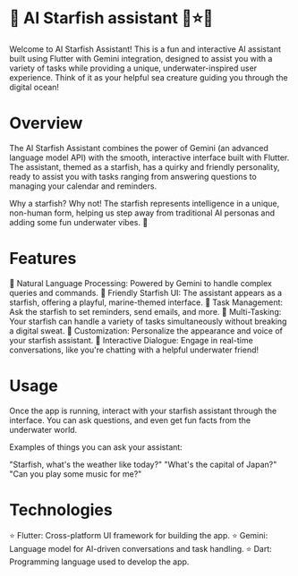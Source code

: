 # 🤖 AI Starfish assistant 🪸⭐🪸

Welcome to AI Starfish Assistant! This is a fun and interactive AI assistant built using Flutter with Gemini integration, designed to assist you with a variety of tasks while providing a unique, underwater-inspired user experience. Think of it as your helpful sea creature guiding you through the digital ocean!

# Overview

The AI Starfish Assistant combines the power of Gemini (an advanced language model API) with the smooth, interactive interface built with Flutter. The assistant, themed as a starfish, has a quirky and friendly personality, ready to assist you with tasks ranging from answering questions to managing your calendar and reminders.

Why a starfish? Why not! The starfish represents intelligence in a unique, non-human form, helping us step away from traditional AI personas and adding some fun underwater vibes. 🌊

# Features

🪸 Natural Language Processing: Powered by Gemini to handle complex queries and commands.
🪸 Friendly Starfish UI: The assistant appears as a starfish, offering a playful, marine-themed interface.
🪸 Task Management: Ask the starfish to set reminders, send emails, and more.
🪸 Multi-Tasking: Your starfish can handle a variety of tasks simultaneously without breaking a digital sweat.
🪸 Customization: Personalize the appearance and voice of your starfish assistant.
🪸 Interactive Dialogue: Engage in real-time conversations, like you're chatting with a helpful underwater friend!

# Usage

Once the app is running, interact with your starfish assistant through the interface. You can ask questions, and even get fun facts from the underwater world.

Examples of things you can ask your assistant:

"Starfish, what's the weather like today?"
"What's the capital of Japan?"
"Can you play some music for me?"

# Technologies

⭐ Flutter: Cross-platform UI framework for building the app.
⭐ Gemini: Language model for AI-driven conversations and task handling.
⭐ Dart: Programming language used to develop the app.

